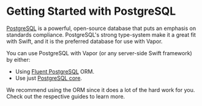 # Getting Started with PostgreSQL

[PostgreSQL](https://www.postgresql.org) is a powerful, open-source database that puts an emphasis on standards compliance. PostgreSQL's strong type-system make it a great fit with Swift, and it is the preferred database for use with Vapor.

You can use PostgreSQL with Vapor (or any server-side Swift framework) by either:

- Using [Fluent PostgreSQL](fluent.md) ORM.
- Use just [PostgreSQL core](core.md).

We recommend using the ORM since it does a lot of the hard work for you. Check out the respective guides to learn more.
